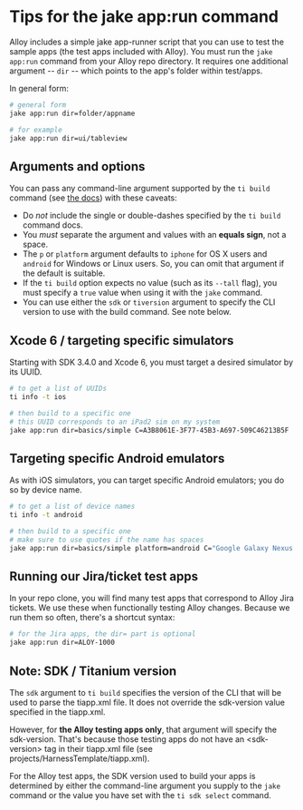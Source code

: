 # Tips for the jake app:run command

Alloy includes a simple jake app-runner script that you can use to test the sample apps (the test apps included with Alloy). You must run the `jake app:run` command from your Alloy repo directory. It requires one additional argument -- `dir` -- which points to the app's folder within test/apps.

In general form:

```bash
# general form
jake app:run dir=folder/appname

# for example
jake app:run dir=ui/tableview
```

## Arguments and options
You can pass any command-line argument supported by the `ti build` command (see <a href="http://docs.appcelerator.com/titanium/latest/#!/guide/Titanium_Command-Line_Interface_Reference-section-35619828_TitaniumCommand-LineInterfaceReference-Build">the docs</a>) with these caveats:

* Do _not_ include the single or double-dashes specified by the `ti build` command docs.
* You _must_ separate the argument and values with an **equals sign**, not a space.
* The `p` or `platform` argument defaults to `iphone` for OS X users and `android` for Windows or Linux users. So, you can omit that argument if the default is suitable.
* If the `ti build` option expects no value (such as its `--tall` flag), you must specify a `true` value when using it with the `jake` command.
* You can use either the `sdk` or `tiversion` argument to specify the CLI version to use with the build command. See note below.

## Xcode 6 / targeting specific simulators

Starting with SDK 3.4.0 and Xcode 6, you must target a desired simulator by its UUID. 

```bash
# to get a list of UUIDs
ti info -t ios

# then build to a specific one
# this UUID corresponds to an iPad2 sim on my system
jake app:run dir=basics/simple C=A3B8061E-3F77-45B3-A697-509C46213B5F
```

## Targeting specific Android emulators

As with iOS simulators, you can target specific Android emulators; you do so by device name.

```bash
# to get a list of device names
ti info -t android

# then build to a specific one
# make sure to use quotes if the name has spaces
jake app:run dir=basics/simple platform=android C="Google Galaxy Nexus - 4.3 - API 18 - 720x1280"
```
## Running our Jira/ticket test apps

In your repo clone, you will find many test apps that correspond to Alloy Jira tickets. We use these when functionally testing Alloy changes. Because we run them so often, there's a shortcut syntax:

```bash
# for the Jira apps, the dir= part is optional
jake app:run dir=ALOY-1000 
```



## Note: SDK / Titanium version

The `sdk` argument to `ti build` specifies the version of the CLI that will be used to parse the tiapp.xml file. It does not override the sdk-version value specified in the tiapp.xml. 

However, for **the Alloy testing apps only**, that argument will specify the sdk-version. That's because those testing apps do not have an &lt;sdk-version> tag in their tiapp.xml file (see projects/HarnessTemplate/tiapp.xml). 

For the Alloy test apps, the SDK version used to build your apps is determined by either the command-line argument you supply to the `jake` command or the value you have set with the `ti sdk select` command.

